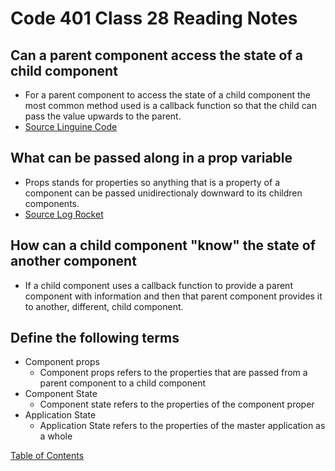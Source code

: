# Code 401 Class 28 Reading Notes

## Can a parent component access the state of a child component
* For a parent component to access the state of a child component the most common method used is a callback function so that the child can pass the value upwards to the parent.
* [Source Linguine Code](https://linguinecode.com/post/get-child-component-state-from-parent-component)

## What can be passed along in a prop variable
* Props stands for properties so anything that is a property of a component can be passed unidirectionaly downward to its children components.
* [Source Log Rocket](https://blog.logrocket.com/the-beginners-guide-to-mastering-react-props-3f6f01fd7099/)

## How can a child component "know" the state of another component
* If a child component uses a callback function to provide a parent component with information and then that parent component provides it to another, different, child component.

## Define the following terms
* Component props
  * Component props refers to the properties that are passed from a parent component to a child component
* Component State
  * Component state refers to the properties of the component proper
* Application State
  * Application State refers to the properties of the master application as a whole

[Table of Contents](README.md)
